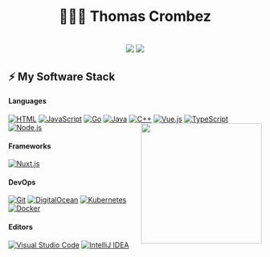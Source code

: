 <h1 align="center">👨🏻‍💻 Thomas Crombez<h1/>
<h3 align="center">
  <img src="https://github-profile-trophy.vercel.app/?username=thomascrmbz&theme=onedark"/>
  <img src="https://github-readme-stats.vercel.app/api?username=thomascrmbz&hide_title=true&show_icons=true&count_private=true&include_all_commits=true&hide_border=true&theme=onedark"/>
<h3/>

## ⚡ My Software Stack

#### Languages

[![HTML](https://img.shields.io/static/v1?label=&message=HTML&color=ff751a&logo=HTML5&logoColor=FFFFFF)](https://developer.mozilla.org/en-US/docs/Web/Guide/HTML/HTML5)
[![JavaScript](https://img.shields.io/static/v1?label=&message=JavaScript&color=F1E05A&logo=javascript&logoColor=FFFFFF)](https://developer.mozilla.org/en-US/docs/Web/JavaScript)
[![Go](https://img.shields.io/static/v1?label=&message=Go&color=00ADD8&logo=go&logoColor=FFFFFF)](https://golang.org)
[![Java](https://img.shields.io/static/v1?label=&message=Java&color=007396&logo=java&logoColor=FFFFFF)](https://www.java.com/en/)
[![C++](https://img.shields.io/static/v1?label=&message=C%2B%2B&color=00599C&logo=C%2B%2B&logoColor=FFFFFF)](https://isocpp.org/)
[![Vue.js](https://img.shields.io/static/v1?label=&message=Vue.js&color=4FC08D&logo=vue.js&logoColor=FFFFFF)](https://vuejs.org)
[![TypeScript](https://img.shields.io/static/v1?label=&message=TypeScript&color=007ACC&logo=typescript&logoColor=white)](https://www.typescriptlang.org)
[![Node.js](https://img.shields.io/static/v1?label=&message=Node.js&color=47d147&logo=node.js&logoColor=FFFFFF)](https://nodejs.org/en/)
<img align='right' height="240px" src="https://github-readme-stats.vercel.app/api/top-langs/?username=thomascrmbz&theme=onedark">

#### Frameworks

[![Nuxt.js](https://img.shields.io/static/v1?label=&message=Nuxt.js&color=00C58E&logo=nuxt.js&logoColor=FFFFFF)](https://nuxtjs.org)

#### DevOps

[![Git](https://img.shields.io/static/v1?label=&message=Git&color=F05032&logo=git&logoColor=FFFFFF)](https://git-scm.com)
[![DigitalOcean](https://img.shields.io/static/v1?label=&message=DigitalOcean&color=0080FF&logo=digitalocean&logoColor=FFFFFF)](https://digitalocean.com)
[![Kubernetes](https://img.shields.io/static/v1?label=&message=Kubernetes&color=3D6DE6&logo=kubernetes&logoColor=white)](https://kubernetes.io/)
[![Docker](https://img.shields.io/static/v1?label=&message=Docker&color=4FA1EF&logo=docker&logoColor=white)](https://www.docker.com/)

#### Editors

[![Visual Studio Code](https://img.shields.io/static/v1?label=&message=Visual%20Studio%20Code&color=4FA1EF&logo=visual-studio-code&logoColor=white)](https://code.visualstudio.com)
[![IntelliJ IDEA](https://img.shields.io/static/v1?label=&message=IntelliJ%20IDEA&color=000000&logo=intellij-idea&logoColor=white)](https://www.jetbrains.com/idea/)
<!--
## Projects

| 🛠 Project | ⭐ Stars | 📚 Forks | 🛎 Issues | 📬 Pull Requests |
| :---| :---: | :---: | :---: | :---: |
| [![Lego Set Builder](https://github-readme-stats.vercel.app/api/pin/?username=thomascrmbz&repo=lego-set-builder&hide_border=true)](https://github.com/thomascrmbz/lego-set-builder) | ![Stars](https://img.shields.io/github/stars/thomascrmbz/lego-set-builder?style=flat&label=&message=&color=FFE953) | ![Forks](https://img.shields.io/github/forks/thomascrmbz/lego-set-builder?style=flat&label=&message=&color=0080FF) | ![Issues](https://img.shields.io/github/issues/thomascrmbz/lego-set-builder?style=flat&label=&message=&color=28a745) <br> ![Issues](https://img.shields.io/github/issues-closed/thomascrmbz/lego-set-builder?style=flat&label=&message=&color=cb2431) | ![Pull Requests](https://img.shields.io/github/issues-pr/thomascrmbz/lego-set-builder?style=flat&label=&message=&color=28a745) <br> ![Pull Requests](https://img.shields.io/github/issues-pr-closed/thomascrmbz/lego-set-builder?style=flat&label=&message=&color=7D00FF) |
| [![DigitalOcean API Java](https://github-readme-stats.vercel.app/api/pin/?username=jeevatkm&repo=digitalocean-api-java&hide_border=true)](https://github.com/thomascrmbz/digitalocean-api-java) | ![Stars](https://img.shields.io/github/stars/jeevatkm/digitalocean-api-java?style=flat&label=&message=&color=FFE953) | ![Forks](https://img.shields.io/github/forks/jeevatkm/digitalocean-api-java?style=flat&label=&message=&color=0080FF) | ![Issues](https://img.shields.io/github/issues/jeevatkm/digitalocean-api-java?style=flat&label=&message=&color=28a745) <br> ![Issues](https://img.shields.io/github/issues-closed/jeevatkm/digitalocean-api-java?style=flat&label=&message=&color=cb2431) | ![Pull Requests](https://img.shields.io/github/issues-pr/jeevatkm/digitalocean-api-java?style=flat&label=&message=&color=28a745) <br> ![Pull Requests](https://img.shields.io/github/issues-pr-closed/jeevatkm/digitalocean-api-java?style=flat&label=&message=&color=7D00FF) |

-->
